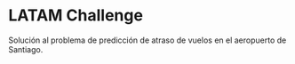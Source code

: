 
# LATAM Challenge

Solución al problema de predicción de atraso de vuelos en el aeropuerto de Santiago.